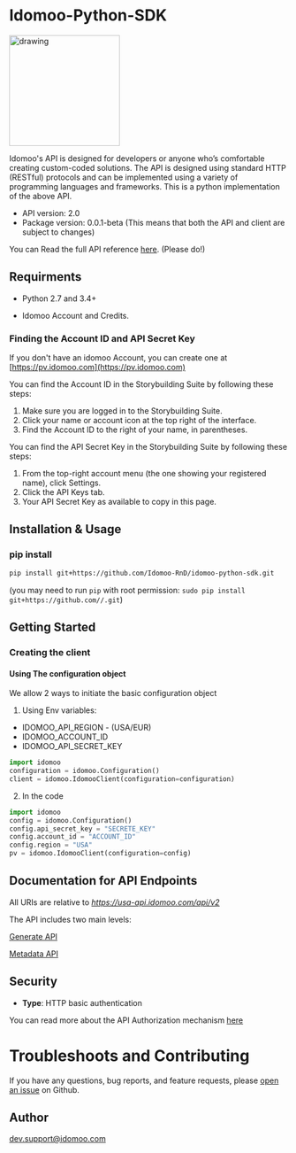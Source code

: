 # Idomoo-Python-SDK

<img src="https://blog.idomoo.com/hs-fs/hub/433650/file-2115299887-png/new_logo_in_PNG.fw.png?t=1518623729465&width=673&name=new_logo_in_PNG.fw.png" alt="drawing" style="width: 200px;"/>


Idomoo's API is designed for developers or anyone who’s comfortable creating custom-coded solutions.
The API is designed using standard HTTP (RESTful) protocols and can be implemented using a variety of programming languages and frameworks.
This is a python implementation of the above API.

- API version: 2.0
- Package version: 0.0.1-beta (This means that both the API and client are subject to changes)

You can Read the full API reference [here](https://academy.idomoo.com/support/home). (Please do!)
## Requirments
 - Python 2.7 and 3.4+

 - Idomoo Account and Credits.

### Finding the Account ID and API Secret Key
If you don't have an idomoo Account, you can create one at [https://pv.idomoo.com](https://pv.idomoo.com)

You can find the Account ID in the Storybuilding Suite by following these steps:

1. Make sure you are logged in to the Storybuilding Suite.
2. Click your name or account icon at the top right of the interface.
3. Find the Account ID to the right of your name, in parentheses.

You can find the API Secret Key in the Storybuilding Suite by following these steps:

1. From the top-right account menu (the one showing your registered name), click Settings.
2. Click the API Keys tab.
3. Your API Secret Key as available to copy in this page.


## Installation & Usage

### pip install


```sh
pip install git+https://github.com/Idomoo-RnD/idomoo-python-sdk.git
```
(you may need to run `pip` with root permission: `sudo pip install git+https://github.com//.git`)

## Getting Started

### Creating the client 

#### Using The configuration object
We allow 2 ways to initiate the basic configuration object

1) Using Env variables:

* IDOMOO_API_REGION - (USA/EUR)
* IDOMOO_ACCOUNT_ID
* IDOMOO_API_SECRET_KEY

```python
import idomoo
configuration = idomoo.Configuration()
client = idomoo.IdomooClient(configuration=configuration)
```

2) In the code
```python
import idomoo
config = idomoo.Configuration()
config.api_secret_key = "SECRETE_KEY"
config.account_id = "ACCOUNT_ID"
config.region = "USA"
pv = idomoo.IdomooClient(configuration=config)
```
## Documentation for API Endpoints
All URIs are relative to *https://usa-api.idomoo.com/api/v2*

The API includes two main levels:

[Generate API](docs/GenerateApi.md)

[Metadata API](old_docs/MetadataApi.md)

## Security
- **Type**: HTTP basic authentication

You can read more about the API Authorization mechanism [here](docs/Security.md)


# Troubleshoots and Contributing
If you have any questions, bug reports, and feature requests, please [open an issue](https://github.com/Idomoo-RnD/idomoo-python-sdk/issues/new) on Github.

## Author

dev.support@idomoo.com

